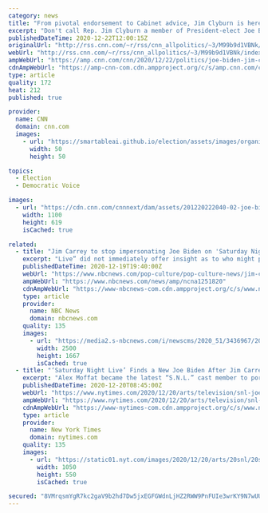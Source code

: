 ```yaml
---
category: news
title: "From pivotal endorsement to Cabinet advice, Jim Clyburn is here for Joe Biden"
excerpt: "Don't call Rep. Jim Clyburn a member of President-elect Joe Biden's inner circle.\n    \n"
publishedDateTime: 2020-12-22T12:00:15Z
originalUrl: "http://rss.cnn.com/~r/rss/cnn_allpolitics/~3/M99b9d1VBNk/index.html"
webUrl: "http://rss.cnn.com/~r/rss/cnn_allpolitics/~3/M99b9d1VBNk/index.html"
ampWebUrl: "https://amp.cnn.com/cnn/2020/12/22/politics/joe-biden-jim-clyburn/index.html"
cdnAmpWebUrl: "https://amp-cnn-com.cdn.ampproject.org/c/s/amp.cnn.com/cnn/2020/12/22/politics/joe-biden-jim-clyburn/index.html"
type: article
quality: 172
heat: 212
published: true

provider:
  name: CNN
  domain: cnn.com
  images:
    - url: "https://smartableai.github.io/election/assets/images/organizations/cnn.com-50x50.jpg"
      width: 50
      height: 50

topics:
  - Election
  - Democratic Voice

images:
  - url: "https://cdn.cnn.com/cnnnext/dam/assets/201220222040-02-joe-biden-jim-clyburn-0226-super-tease.jpg"
    width: 1100
    height: 619
    isCached: true

related:
  - title: "Jim Carrey to stop impersonating Joe Biden on 'Saturday Night Live'"
    excerpt: "Live” did not immediately offer insight as to who might pick up the impression, Carrey’s departure could allow a cast member to take over."
    publishedDateTime: 2020-12-19T19:40:00Z
    webUrl: "https://www.nbcnews.com/pop-culture/pop-culture-news/jim-carrey-stop-impersonating-joe-biden-saturday-night-live-n1251820"
    ampWebUrl: "https://www.nbcnews.com/news/amp/ncna1251820"
    cdnAmpWebUrl: "https://www-nbcnews-com.cdn.ampproject.org/c/s/www.nbcnews.com/news/amp/ncna1251820"
    type: article
    provider:
      name: NBC News
      domain: nbcnews.com
    quality: 135
    images:
      - url: "https://media2.s-nbcnews.com/i/newscms/2020_51/3436967/201219-jim-carrey-joe-biden-snl-al-1414_e3d031136794aebf76936c2c337c7a7a.jpg"
        width: 2500
        height: 1667
        isCached: true
  - title: "‘Saturday Night Live’ Finds a New Joe Biden After Jim Carrey Exits"
    excerpt: "Alex Moffat became the latest “S.N.L.” cast member to portray Biden, following Carrey’s announcement that he was stepping down from the role."
    publishedDateTime: 2020-12-20T08:45:00Z
    webUrl: "https://www.nytimes.com/2020/12/20/arts/television/snl-joe-biden-jim-carrey-kristen-wiig.html"
    ampWebUrl: "https://www.nytimes.com/2020/12/20/arts/television/snl-joe-biden-jim-carrey-kristen-wiig.amp.html"
    cdnAmpWebUrl: "https://www-nytimes-com.cdn.ampproject.org/c/s/www.nytimes.com/2020/12/20/arts/television/snl-joe-biden-jim-carrey-kristen-wiig.amp.html"
    type: article
    provider:
      name: New York Times
      domain: nytimes.com
    quality: 135
    images:
      - url: "https://static01.nyt.com/images/2020/12/20/arts/20snl/20snl-facebookJumbo.png"
        width: 1050
        height: 550
        isCached: true

secured: "8VMrqsmYgR7kc2gaV9b2hd7Dw5jxEGFGWdnLjHZ2RWW9PnFUIe3wrKY9N7wUULRIrN/mVX4Qmt4L3frjbdobHABP8SoygWzzN8I4woMBhIHPo5oSescwQdth1EfF5c9OaXXL69JuVwafpLzk0ETKzH10ajJr5DSNJua9g5TimvRS8oUUlLNf1CcuJqbVW+Eflar4pauA9GAXHd3L81DRdH1Fweifj/8fhtJBE3DomRamWsPb2KyRwbzNAHcCoCpg0K6thZb6Z12RClixh2Wv3ib15rggBYCktEdCYE/uxc4aYFJW19XKqkjvYOaMdwSpsgZ0dXpjaOuMbN4isKpvKC/iellxAuXZzwXl+p7I0N8=;cfAZvCwVq7wRoseqWtTDTg=="
---
```


